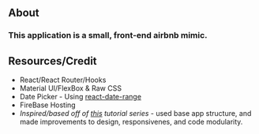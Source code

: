 ## About
### This application is a small, front-end airbnb mimic.


## Resources/Credit
*  React/React Router/Hooks
*  Material UI/FlexBox & Raw CSS
*  Date Picker - Using [react-date-range](https://www.npmjs.com/package/react-date-range)
*  FireBase Hosting
* *Inspired/based off of [this](https://www.youtube.com/watch?v=BtJeH_-XYaA) tutorial series* - used base app structure, and made improvements to design, responsivenes, and code modularity.
